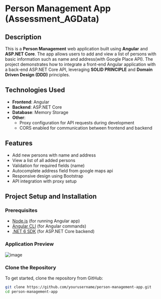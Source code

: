 # Person Management App (Assessment_AGData)

## Description

This is a **Person Management** web application built using **Angular** and **ASP.NET Core**. The app allows users to add and view a list of persons with basic information such as name and address(with Google Place API). The project demonstrates how to integrate a front-end Angular application with a back-end ASP.NET Core API, leveraging **SOLID PRINCIPLE** and **Domain Driven Design (DDD)** principles.

## Technologies Used

- **Frontend**: Angular
- **Backend**: ASP.NET Core
- **Database**: Memory Storage
- **Other**: 
  - Proxy configuration for API requests during development
  - CORS enabled for communication between frontend and backend

## Features

- Add new persons with name and address
- View a list of all added persons
- Validation for required fields (name)
- Autocomplete address field from google maps api
- Responsive design using Bootstrap
- API integration with proxy setup

## Project Setup and Installation

### Prerequisites

- [Node.js](https://nodejs.org/) (for running Angular app)
- [Angular CLI](https://angular.io/guide/setup-local) (for Angular commands)
- [.NET 6 SDK](https://dotnet.microsoft.com/download) (for ASP.NET Core backend)

### Application Preview

![image](https://github.com/user-attachments/assets/d9b0f188-df56-45b8-9471-cdc14f6a3cb9)


### Clone the Repository

To get started, clone the repository from GitHub:

```bash
git clone https://github.com/yourusername/person-management-app.git
cd person-management-app
